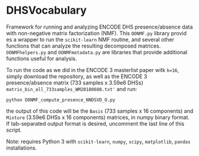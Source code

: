 # DHSVocabulary
Framework for running and analyzing ENCODE DHS presence/absence data with non-negative matrix factorization (NMF). 
This `OONMF.py` library provid
es a wrapper to run the `scikit-learn` NMF routine, and several other functions that can analyze the resulting decomposed matrices. `OONMFhelpers.py` and `OONMFmetadata.py` are libraries that provide additional functions useful for analysis.

To run the code as we did in the ENCODE 3 masterlist paper witk `k=16`, simply download the repository, as well as the ENCODE 3 presence/absence matrix  (733 samples x 3.59e6 DHSs) `matrix_bin_all_733samples_WM20180608.txt'` and run:

```
python OONMF_compute_presence_NNDSVD_O.py
```

the output of this code will be the `Basis` (733 samples x 16 components)  and `Mixture` (3.59e6 DHSs x 16 components) matrices, in numpy binary format. If tab-separated output format is desired, uncomment the last line of this script.

Note: requires Python 3 with `scikit-learn`, `numpy`, `scipy`, `matplotlib`, `pandas` installations.
